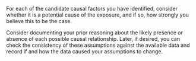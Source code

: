 For each of the candidate causal factors you have identified, consider whether it is a potential cause of the exposure, and if so, how strongly you believe this to be the case.

Consider documenting your prior reasoning about the likely presence or absence of each possible causal relationship. Later, if desired, you can check the consistency of these assumptions against the available data and record if and how the data caused your assumptions to change.
